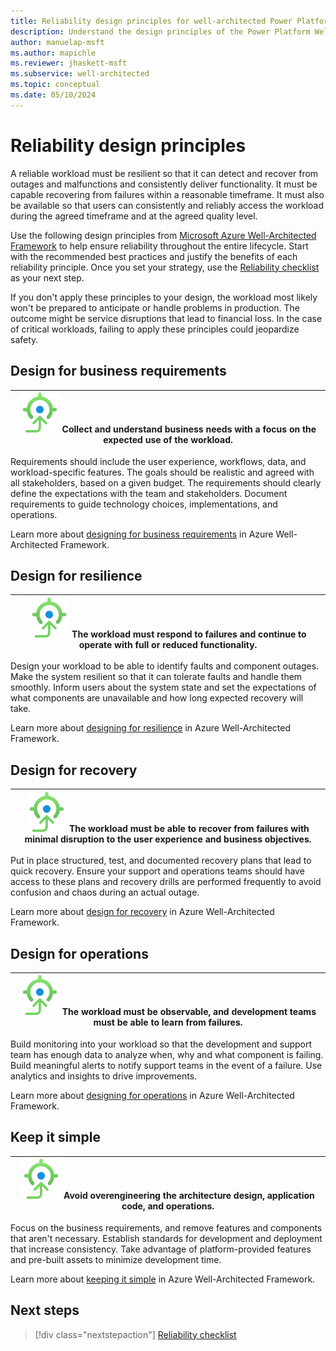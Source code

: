 ```yaml
---
title: Reliability design principles for well-architected Power Platform workloads
description: Understand the design principles of the Power Platform Well-Architected Reliability pillar.
author: manuelap-msft
ms.author: mapichle
ms.reviewer: jhaskett-msft
ms.subservice: well-architected
ms.topic: conceptual
ms.date: 05/10/2024
---
```


# Reliability design principles

A reliable workload must be resilient so that it can detect and recover from outages and malfunctions and consistently deliver functionality. It must be capable recovering from failures within a reasonable timeframe. It must also be available so that users can consistently and reliably access the workload during the agreed timeframe and at the agreed quality level.

Use the following design principles from [Microsoft Azure Well-Architected Framework](/azure/well-architected) to help ensure reliability throughout the entire lifecycle. Start with the recommended best practices and justify the benefits of each reliability principle. Once you set your strategy, use the [Reliability checklist](./checklist.md) as your next step.

If you don't apply these principles to your design, the workload most likely won't be prepared to anticipate or handle problems in production. The outcome might be service disruptions that lead to financial loss. In the case of critical workloads, failing to apply these principles could jeopardize safety.

## Design for business requirements  

| ![Goal icon](../_images/goal.svg) Collect and understand business needs with a focus on the expected use of the workload. |
| -- |

Requirements should include the user experience, workflows, data, and workload-specific features. The goals should be realistic and agreed with all stakeholders, based on a given budget. The requirements should clearly define the expectations with the team and stakeholders. Document requirements to guide technology choices, implementations, and operations.

Learn more about [designing for business requirements](/azure/well-architected/reliability/principles#design-for-business-requirements) in Azure Well-Architected Framework.

## Design for resilience

| ![Goal icon](../_images/goal.svg) The workload must respond to failures and continue to operate with full or reduced functionality. |
| -- |

Design your workload to be able to identify faults and component outages. Make the system resilient so that it can tolerate faults and handle them smoothly. Inform users about the system state and set the expectations of what components are unavailable and how long expected recovery will take.

Learn more about [designing for resilience](/azure/well-architected/reliability/principles#design-for-resilience) in Azure Well-Architected Framework.

## Design for recovery

| ![Goal icon](../_images/goal.svg) The workload must be able to recover from failures with minimal disruption to the user experience and business objectives. |
| -- |

Put in place structured, test, and documented recovery plans that lead to quick recovery. Ensure your support and operations teams should have access to these plans and recovery drills are performed frequently to avoid confusion and chaos during an actual outage.

Learn more about [design for recovery](/azure/well-architected/reliability/principles#design-for-recovery) in Azure Well-Architected Framework.

## Design for operations

| ![Goal icon](../_images/goal.svg) The workload must be observable, and development teams must be able to learn from failures. |
| -- |

Build monitoring into your workload so that the development and support team has enough data to analyze when, why and what component is failing. Build meaningful alerts to notify support teams in the event of a failure. Use analytics and insights to drive improvements.

Learn more about [designing for operations](/azure/well-architected/reliability/principles#design-for-operations) in Azure Well-Architected Framework.

## Keep it simple

| ![Goal icon](../_images/goal.svg) Avoid overengineering the architecture design, application code, and operations. |
| -- |

Focus on the business requirements, and remove features and components that aren't necessary. Establish standards for development and deployment that increase consistency. Take advantage of platform-provided features and pre-built assets to minimize development time.

Learn more about [keeping it simple](/azure/well-architected/reliability/principles#keep-it-simple) in Azure Well-Architected Framework.

## Next steps

> [!div class="nextstepaction"]
> [Reliability checklist](checklist.md)

